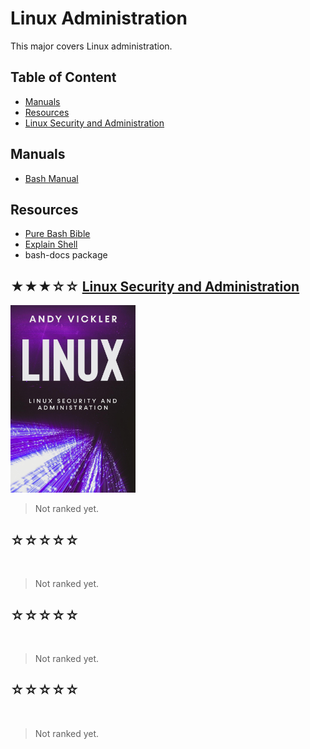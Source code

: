 # Linux Administration

This major covers Linux administration.

## Table of Content

* [Manuals](#manuals)
* [Resources](#resources)
* [Linux Security and Administration](#-linux-security-and-administration)

## Manuals

* [Bash Manual](https://gnu.org/software/bash/manual/html_node/)

## Resources

* [Pure Bash Bible](https://github.com/dylanaraps/pure-bash-bible)
* [Explain Shell](https://explainshell.com)
* bash-docs package

## ★★★☆☆ [Linux Security and Administration](books/linux-security-and-administration.md)
<img alt="linux-security-and-administration" src="covers/linux-security-and-administration.jpg" width="200"/>

> Not ranked yet.

## ☆☆☆☆☆ [](books/.md)
<img alt="" src="covers/.jpg" width="200"/>

> Not ranked yet.

## ☆☆☆☆☆ [](books/.md)
<img alt="" src="covers/.jpg" width="200"/>

> Not ranked yet.

## ☆☆☆☆☆ [](books/.md)
<img alt="" src="covers/.jpg" width="200"/>

> Not ranked yet.

